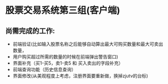 # 股票交易系统第三组(客户端)

## 尚需完成的工作:

- 前端验证(比如输入股票名称之后能够自动算出最大可购买数量和最大可卖出数量，
- 用户购买超过所需的数量的时候在前端弹出警告窗口)
- 界面补充（买1-买5，卖1-卖5 和 买入卖出的字段补充）
- 前端查询功能（历史信息查询）
- 界面修改(从美观程度上考虑，注册界面要重新做，换掉zjutv的台标)
